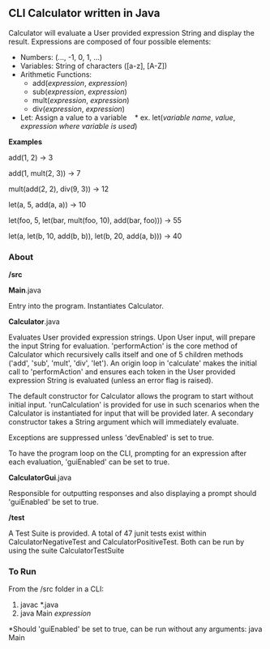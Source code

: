 ## CLI Calculator written in Java ##

Calculator will evaluate a User provided expression String and display the result.  Expressions are composed of four possible elements:

* Numbers: (..., -1, 0, 1, ...)
* Variables: String of characters ([a-z], [A-Z])
* Arithmetic Functions:
    * add(*expression*, *expression*)
    * sub(*expression*, *expression*)
    * mult(*expression*, *expression*)
    * div(*expression*, *expression*)
* Let:  Assign a value to a variable
    * ex. let(*variable name*, *value*, *expression where variable is used*)

**Examples**

add(1, 2) -> 3

add(1, mult(2, 3)) -> 7

mult(add(2, 2), div(9, 3)) -> 12

let(a, 5, add(a, a)) -> 10

let(foo, 5, let(bar, mult(foo, 10), add(bar, foo))) -> 55

let(a, let(b, 10, add(b, b)), let(b, 20, add(a, b))) -> 40


### About ###
**/src**

**Main**.java

Entry into the program. Instantiates Calculator.

**Calculator**.java

Evaluates User provided expression strings.  Upon User input, will prepare the input String for evaluation.  'performAction' is the core method of Calculator which recursively calls itself and one of 5 children methods ('add', 'sub', 'mult', 'div', 'let').  An origin loop in 'calculate' makes the initial call to 'performAction' and ensures each token in the User provided expression String is evaluated (unless an error flag is raised). 

The default constructor for Calculator allows the program to start without initial input.  'runCalculation' is provided for use in such scenarios when the Calculator is instantiated for input that will be provided later.  A secondary constructor takes a String argument which will immediately evaluate.

Exceptions are suppressed unless 'devEnabled' is set to true.  

To have the program loop on the CLI, prompting for an expression after each evaluation, 'guiEnabled' can be set to true. 

**CalculatorGui**.java

Responsible for outputting responses and also displaying a prompt should 'guiEnabled' be set to true. 

**/test**

A Test Suite is provided.  A total of 47 junit tests exist within CalculatorNegativeTest and CalculatorPositiveTest.  Both can be run by using the suite CalculatorTestSuite

### To Run ###
From the /src folder in a CLI:

1. javac *.java 
2. java Main *expression*

*Should 'guiEnabled' be set to true, can be run without any arguments:  java Main
